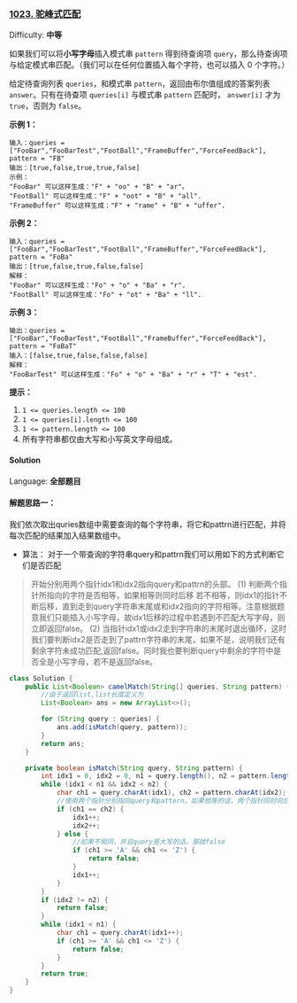 ### [1023\. 驼峰式匹配](https://leetcode-cn.com/problems/camelcase-matching/)

Difficulty: **中等**


如果我们可以将**小写字母**插入模式串 `pattern` 得到待查询项 `query`，那么待查询项与给定模式串匹配。（我们可以在任何位置插入每个字符，也可以插入 0 个字符。）

给定待查询列表 `queries`，和模式串 `pattern`，返回由布尔值组成的答案列表 `answer`。只有在待查项 `queries[i]` 与模式串 `pattern` 匹配时， `answer[i]` 才为 `true`，否则为 `false`。

**示例 1：**

```
输入：queries = ["FooBar","FooBarTest","FootBall","FrameBuffer","ForceFeedBack"], pattern = "FB"
输出：[true,false,true,true,false]
示例：
"FooBar" 可以这样生成："F" + "oo" + "B" + "ar"。
"FootBall" 可以这样生成："F" + "oot" + "B" + "all".
"FrameBuffer" 可以这样生成："F" + "rame" + "B" + "uffer".
```

**示例 2：**

```
输入：queries = ["FooBar","FooBarTest","FootBall","FrameBuffer","ForceFeedBack"], pattern = "FoBa"
输出：[true,false,true,false,false]
解释：
"FooBar" 可以这样生成："Fo" + "o" + "Ba" + "r".
"FootBall" 可以这样生成："Fo" + "ot" + "Ba" + "ll".
```

**示例 3：**

```
输出：queries = ["FooBar","FooBarTest","FootBall","FrameBuffer","ForceFeedBack"], pattern = "FoBaT"
输入：[false,true,false,false,false]
解释： 
"FooBarTest" 可以这样生成："Fo" + "o" + "Ba" + "r" + "T" + "est".
```

**提示：**

1.  `1 <= queries.length <= 100`
2.  `1 <= queries[i].length <= 100`
3.  `1 <= pattern.length <= 100`
4.  所有字符串都仅由大写和小写英文字母组成。


#### Solution

Language: **全部题目**

#### 解题思路一：
我们依次取出quries数组中需要查询的每个字符串，将它和pattrn进行匹配，并将每次匹配的结果加入结果数组中。

* 算法：
对于一个带查询的字符串query和pattrn我们可以用如下的方式判断它们是否匹配
> 开始分别用两个指针idx1和idx2指向query和pattrn的头部。
(1) 判断两个指针所指向的字符是否相等，如果相等则同时后移
若不相等，则idx1的指针不断后移，直到走到query字符串末尾或和idx2指向的字符相等。注意根据题意我们只能插入小写字母，故idx1后移的过程中若遇到不匹配大写字母，则立即返回false。
(2) 当指针idx1或idx2走到字符串的末尾时退出循环，这时我们要判断idx2是否走到了pattrn字符串的末尾，如果不是，说明我们还有剩余字符未成功匹配,返回false。同时我也要判断query中剩余的字符中是否全是小写字母，若不是返回false。


```java
class Solution {
    public List<Boolean> camelMatch(String[] queries, String pattern) {
        //由于返回list,list长度定义为
        List<Boolean> ans = new ArrayList<>();

        for (String query : queries) {
            ans.add(isMatch(query, pattern));
        }
        return ans;
    }

    private boolean isMatch(String query, String pattern) {
        int idx1 = 0, idx2 = 0, n1 = query.length(), n2 = pattern.length();
        while (idx1 < n1 && idx2 < n2) {
            char ch1 = query.charAt(idx1), ch2 = pattern.charAt(idx2);
            //使用两个指针分别指向query和pattern。如果相等的话，两个指针同时向后移动一位
            if (ch1 == ch2) {
                idx1++;
                idx2++;
            } else {
                //如果不相同，并且query是大写的话，那就false
                if (ch1 >= 'A' && ch1 <= 'Z') {
                    return false;
                }
                idx1++;
            }
        }
        if (idx2 != n2) {
            return false;
        }
        while (idx1 < n1) {
            char ch1 = query.charAt(idx1++);
            if (ch1 >= 'A' && ch1 <= 'Z') {
                return false;
            }
        }
        return true;
    }
}
```
